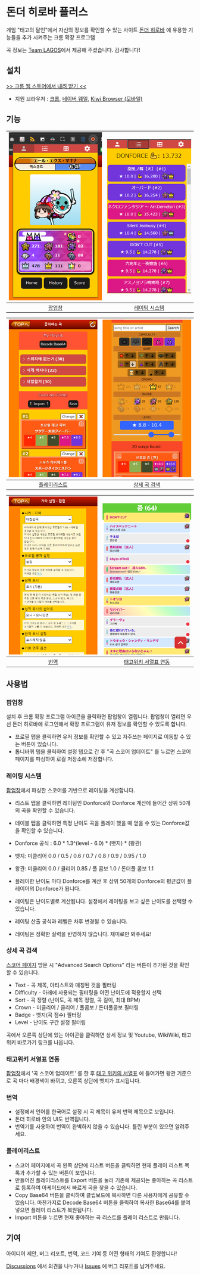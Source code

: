 # 돈더 히로바 플러스

게임 "태고의 달인"에서 자신의 정보를 확인할 수 있는 사이트 [돈더 히로바](https://donderhiroba.jp/index.php) 에 유용한 기능들을 추가 시켜주는 크롬 확장 프로그램

곡 정보는 [Team LAGOS](https://twitter.com/KOREA_TAIKO)에서 제공해 주셨습니다. 감사합니다!

## 설치
[>> 크롬 웹 스토어에서 내려 받기 <<](https://chromewebstore.google.com/detail/donder-hiroba-plus/dmendcaacmlddhgalacgccejbamnncci)

- 지원 브라우저 : [크롬](https://www.google.com/chrome/), [네이버 웨일](https://whale.naver.com/ko/), [Kiwi Browser (모바일)](https://play.google.com/store/apps/details?id=com.kiwibrowser.browser&hl=en&gl=US&pli=1)

## 기능
| ![Profile](.screenshots/profile.png) | ![Rating](.screenshots/rating.png) |
|:------------------------:|:------------:|
| [팝업창](#팝업창) | [레이팅 시스템](#레이팅-시스템) |


![Playlist](.screenshots/playlist.png) | ![Search](.screenshots/search.png)
|:--------------------------------:|:-------------------------------------:|
| [플레이리스트](#플레이리스트) | [상세 곡 검색](#상세-곡-검색) |


![Korean](.screenshots/korean.png) | ![Taikowiki](.screenshots/taikowiki.png)
|:--------------------------------:|:-------------------------------------:|
| [번역](#번역) | [태고위키 서열표 연동](#태고위키-서열표-연동) |


## 사용법
### 팝업창
설치 후 크롬 확장 프로그램 아이콘을 클릭하면 팝업창이 열립니다.
팝업창이 열리면 우선 돈더 히로바에 로그인해서 확장 프로그램이 유저 정보를 확인할 수 있도록 합니다.

- 프로필 탭을 클릭하면 유저 정보를 확인할 수 있고 자주쓰는 페이지로 이동할 수 있는 버튼이 있습니다.
- 톱니바퀴 탭을 클릭하여 설정 탭으로 간 후 "곡 스코어 업데이트" 를 누르면 스코어 페이지를 파싱하여 로컬 저장소에 저장합니다.

### 레이팅 시스템
[팝업창](#팝업창)에서 파싱한 스코어를 기반으로 레이팅을 계산합니다.

- 리스트 탭을 클릭하면 레이팅인 Donforce와 Donforce 계산에 들어간 상위 50개의 곡을 확인할 수 있습니다.
- 테이블 탭을 클릭하면 특정 난이도 곡을 플레이 했을 때 얻을 수 있는 Donforce값을 확인할 수 있습니다.

- Donforce 공식 : 6.0 * 1.3^(level - 6.0) * (뱃지) * (왕관)
- 뱃지: 미클리어 0.0 / 0.5 / 0.6 / 0.7 / 0.8 / 0.9 / 0.95 / 1.0
- 왕관: 미클리어 0.0 / 클리어 0.85 / 풀 콤보 1.0 / 돈더풀 콤보 1.1
- 플레이한 난이도 마다 Donforce를 계산 후 상위 50개의 Donforce의 평균값이 플레이어의 Donforce가 됩니다.
- 레이팅은 난이도별로 계산됩니다. 설정에서 레이팅을 보고 싶은 난이도를 선택할 수 있습니다.
- 레이팅 산출 공식과 레벨은 차후 변경될 수 있습니다.
- 레이팅은 정확한 실력을 반영하지 않습니다. 재미로만 봐주세요!

### 상세 곡 검색
[스코어 페이지](https://donderhiroba.jp/score_list.php) 방문 시 "Advanced Search Options" 라는 버튼이 추가된 것을 확인할 수 있습니다.
- Text - 곡 제목, 아티스트와 매칭된 것을 필터링
- Difficulty - 아래에 사용되는 필터링을 어떤 난이도에 적용할지 선택
- Sort - 곡 정렬 (난이도, 곡 제목 정렬, 곡 길이, 최대 BPM)
- Crown - 미클리어 / 클리어 / 풀콤보 / 돈더풀콤보 필터링
- Badge - 뱃지(곡 점수) 필터링
- Level - 난이도 구간 설정 필터링

곡에서 오른쪽 상단에 있는 아이콘을 클릭하면 상세 정보 및 Youtube, WikiWiki, 태고 위키 바로가기 링크를 나옵니다.

### 태고위키 서열표 연동
[팝업창](#팝업창)에서 '곡 스코어 업데이트' 를 한 후 [태고 위키의 서열표](https://taiko.wiki/diffchart/clear/10) 에 들어가면 왕관 기준으로 곡 마다 배경색이 바뀌고, 오른쪽 상단에 뱃지가 표시됩니다.

### 번역
- 설정에서 언어를 한국어로 설정 시 곡 제목이 유저 번역 제목으로 보입니다.
- 돈더 히로바 안의 UI도 번역됩니다.
- 번역기를 사용하여 번역이 완벽하지 않을 수 있습니다. 틀린 부분이 있으면 알려주세요.

### 플레이리스트
- 스코어 페이지에서 곡 왼쪽 상단에 리스트 버튼을 클릭하면 현재 플레이 리스트 목록과 추가할 수 있는 버튼이 보입니다.
- 만들어진 플레이리스트를 Export 버튼을 눌러 기존에 제공되는 좋아하는 곡 리스트로 등록하여 아케이드에서 빠르게 곡을 찾을 수 있습니다.
- Copy Base64 버튼을 클릭하여 클립보드에 복사하면 다른 사용자에게 공유할 수 있습니다. 마찬가지로 Decode Base64 버튼을 클릭하여 복사한 Base64를 붙여넣으면 플레이 리스트가 복원됩니다.
- Import 버튼을 누르면 현재 좋아하는 곡 리스트를 플레이 리스트로 만듭니다.

## 기여
아이디어 제안, 버그 리포트, 번역, 코드 기여 등 어떤 형태의 기여도 환영합니다!

[Discussions](https://github.com/exqt/donder-hiroba-plus/discussions) 에서 의견을 나누거나 [Issues](https://github.com/exqt/donder-hiroba-plus/issues) 에 버그 리포트를 남겨주세요.
